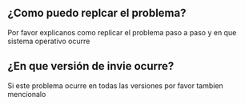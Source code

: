 ## ¿Como puedo replcar el problema?
Por favor explicanos como replicar el problema paso a paso y en que sistema operativo ocurre
## ¿En que versión de invie ocurre?
Si este problema ocurre en todas las versiones por favor tambíen mencionalo  
